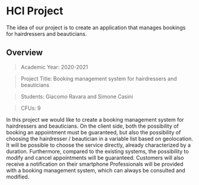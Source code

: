 # HCI Project
The idea of our project is to create an application that manages bookings for hairdressers and beauticians.
## Overview
> Academic Year: 2020-2021

> Project Title: Booking management system for hairdressers and beauticians 

> Students: Giacomo Ravara and Simone Casini

> CFUs: 9

In this project we would like to create a booking management system for hairdressers and beauticians. On the client side, both the possibility of booking an appointment must be guaranteed, but also the possibility of choosing the hairdresser / beautician in a variable list based on geolocation. It will be possible to choose the service directly, already characterized by a duration. Furthermore, compared to the existing systems, the possibility to modify and cancel appointments will be guaranteed.
Customers will also receive a notification on their smartphone
Professionals will be provided with a booking management system, which can always be consulted and modified.
